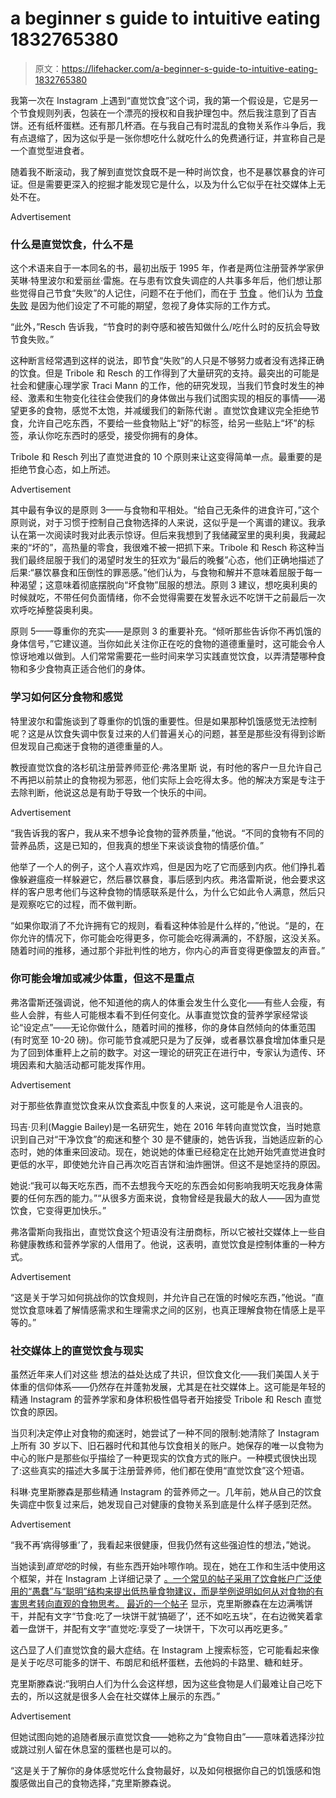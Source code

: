 # a beginner s guide to intuitive eating 1832765380

> 原文：<https://lifehacker.com/a-beginner-s-guide-to-intuitive-eating-1832765380>

我第一次在 Instagram 上遇到“直觉饮食”这个词，我的第一个假设是，它是另一个节食规则列表，包装在一个漂亮的授权和自我护理包中。然后我注意到了百吉饼。还有纸杯蛋糕。还有那几杯酒。在与我自己有时混乱的食物关系作斗争后，我有点退缩了，因为这似乎是一张你想吃什么就吃什么的免费通行证，并宣称自己是一个直觉型进食者。

随着我不断滚动，我了解到直觉饮食既不是一种时尚饮食，也不是暴饮暴食的许可证。但是需要更深入的挖掘才能发现它是什么，以及为什么它似乎在社交媒体上无处不在。

<label class="bxm4mm-13 juykRM">Advertisement</label>

### 什么是直觉饮食，什么不是

这个术语来自于一本同名的书，最初出版于 1995 年，作者是两位注册营养学家伊芙琳·特里波尔和爱丽丝·雷施。在与患有饮食失调症的人共事多年后，他们想让那些觉得自己节食“失败”的人记住，问题不在于他们，而在于 [节食](https://vitals.lifehacker.com/just-how-bad-an-idea-is-the-carnivore-diet-1828260514) 。他们认为 [节食失败](https://lifehacker.com/intermittent-fasting-is-not-a-miracle-weight-loss-tool-1831771614) 是因为他们设定了不可能的期望，忽视了身体实际的工作方式。

“此外，”Resch 告诉我，“节食时的剥夺感和被告知做什么/吃什么时的反抗会导致节食失败。”

这种断言经常遇到这样的说法，即节食“失败”的人只是不够努力或者没有选择正确的饮食。但是 Tribole 和 Resch 的工作得到了大量研究的支持。最突出的可能是社会和健康心理学家 Traci Mann 的工作，他的研究发现，当我们节食时发生的神经、激素和生物变化往往会使我们的身体做出与我们试图实现的相反的事情——渴望更多的食物，感觉不太饱，并减缓我们的新陈代谢 。直觉饮食建议完全拒绝节食，允许自己吃东西，不要给一些食物贴上“好”的标签，给另一些贴上“坏”的标签，承认你吃东西时的感受，接受你拥有的身体。

Tribole 和 Resch 列出了直觉进食的 10 个原则来让这变得简单一点。最重要的是拒绝节食心态，如上所述。

<label class="bxm4mm-13 juykRM">Advertisement</label>

其中最有争议的是原则 3——与食物和平相处。“给自己无条件的进食许可，”这个原则说，对于习惯于控制自己食物选择的人来说，这似乎是一个离谱的建议。我承认在第一次阅读时我对此表示惊讶。但后来我想到了我储藏室里的奥利奥，我藏起来的“坏的”，高热量的零食，我很难不被一把抓下来。Tribole 和 Resch 称这种当我们最终屈服于我们的渴望时发生的狂欢为“最后的晚餐”心态，他们正确地描述了后果:“暴饮暴食和压倒性的罪恶感。”他们认为，与食物和解并不意味着屈服于每一种渴望；这意味着彻底摆脱向“坏食物”屈服的想法。原则 3 建议，想吃奥利奥的时候就吃，不带任何负面情绪，你不会觉得需要在发誓永远不吃饼干之前最后一次欢呼吃掉整袋奥利奥。

原则 5——尊重你的充实——是原则 3 的重要补充。“倾听那些告诉你不再饥饿的身体信号，”它建议道。当你如此关注你正在吃的食物的道德重量时，这可能会令人惊讶地难以做到。人们常常需要花一些时间来学习实践直觉饮食，以弄清楚哪种食物和多少食物真正适合他们的身体。

### 学习如何区分食物和感觉

特里波尔和雷施谈到了尊重你的饥饿的重要性。但是如果那种饥饿感觉无法控制呢？这是从饮食失调中恢复过来的人们普遍关心的问题，甚至是那些没有得到诊断但发现自己痴迷于食物的道德重量的人。

教授直觉饮食的洛杉矶注册营养师亚伦·弗洛里斯 说，有时他的客户一旦允许自己不再把以前禁止的食物视为邪恶，他们实际上会吃得太多。他的解决方案是专注于去除判断，他说这总是有助于导致一个快乐的中间。

<label class="bxm4mm-13 juykRM">Advertisement</label>

“我告诉我的客户，我从来不想争论食物的营养质量，”他说。“不同的食物有不同的营养品质，这是已知的，但我真的想坐下来谈谈食物的情感价值。”

他举了一个人的例子，这个人喜欢炸鸡，但是因为吃了它而感到内疚。他们挣扎着像躲避瘟疫一样躲避它，然后暴饮暴食，事后感到内疚。弗洛雷斯说，他会要求这样的客户思考他们与这种食物的情感联系是什么，为什么它如此令人满意，然后只是观察吃它的过程，而不做判断。

“如果你取消了不允许拥有它的规则，看看这种体验是什么样的，”他说。“是的，在你允许的情况下，你可能会吃得更多，你可能会吃得满满的，不舒服，这没关系。随着时间的推移，通过那个非批判性的地方，你内心的声音变得更像盟友的声音。”

### 你可能会增加或减少体重，但这不是重点

弗洛雷斯还强调说，他不知道他的病人的体重会发生什么变化——有些人会瘦，有些人会胖，有些人可能根本看不到任何变化。从事直觉饮食的营养学家经常谈论“设定点”——无论你做什么，随着时间的推移，你的身体自然倾向的体重范围(有时宽至 10-20 磅)。你可能节食减肥只是为了反弹，或者暴饮暴食增加体重只是为了回到体重秤上之前的数字。对这一理论的研究正在进行中，专家认为遗传、环境因素和大脑活动都可能发挥作用。

<label class="bxm4mm-13 juykRM">Advertisement</label>

对于那些依靠直觉饮食来从饮食紊乱中恢复的人来说，这可能是令人沮丧的。

玛吉·贝利(Maggie Bailey)是一名研究生，她在 2016 年转向直觉饮食，当时她意识到自己对“干净饮食”的痴迷和整个 30 是不健康的，她告诉我，当她适应新的心态时，她的体重来回波动。现在，她说她的体重已经稳定在比她开始凭直觉进食时更低的水平，即使她允许自己再次吃百吉饼和油炸圈饼。但这不是她坚持的原因。

她说:“我可以每天吃东西，而不去想我今天吃的东西会如何影响我明天吃我身体需要的任何东西的能力。”“从很多方面来说，食物曾经是我最大的敌人——因为直觉饮食，它变得更加快乐。”

弗洛雷斯向我指出，直觉饮食这个短语没有注册商标，所以它被社交媒体上一些自称健康教练和营养学家的人借用了。他说，这表明，直觉饮食是控制体重的一种方式。

<label class="bxm4mm-13 juykRM">Advertisement</label>

“这是关于学习如何挑战你的饮食规则，并允许自己在饿的时候吃东西，”他说。“直觉饮食意味着了解情感需求和生理需求之间的区别，也真正理解食物在情感上是平等的。”

### 社交媒体上的直觉饮食与现实

虽然近年来人们对这些 想法的益处达成了共识，但饮食文化——我们美国人关于体重的信仰体系——仍然存在并蓬勃发展，尤其是在社交媒体上。这可能是年轻的精通 Instagram 的营养学家和身体积极性倡导者开始接受 Tribole 和 Resch 直觉饮食的原因。

当贝利决定停止对食物的痴迷时，她尝试了一种不同的限制:她清除了 Instagram 上所有 30 岁以下、旧石器时代和其他与饮食相关的账户。她保存的唯一以食物为中心的账户是那些似乎描绘了一种更现实的饮食方式的账户。一种模式很快出现了:这些真实的描述大多属于注册营养师，他们都在使用“直觉饮食”这个短语。

科琳·克里斯滕森是那些精通 Instagram 的营养师之一。几年前，她从自己的饮食失调症中恢复过来后，她发现自己对健康的食物关系到底是什么样子感到茫然。

<label class="bxm4mm-13 juykRM">Advertisement</label>

“我不再‘病得够重’了，我看起来很健康，但我仍然有这些强迫性的想法，”她说。

当她读到*直觉吃*的时候，有些东西开始咔嚓作响。现在，她在工作和生活中使用这个框架，并在 Instagram 上详细记录了 [。一个常见的帖子采用了饮食帐户广泛使用的“愚蠢”与“聪明”结构来提出低热量食物建议，而是举例说明如何从对食物的有害思考转向直观的食物思考。](https://www.instagram.com/mittendietitian/?hl=en) [最近的一个帖子](https://www.instagram.com/p/BtR1nYQHhRg/) 显示，克里斯滕森在左边满嘴饼干，并配有文字“节食:吃了一块饼干就‘搞砸了’，还不如吃五块”，在右边微笑着拿着一盘饼干，并配有文字“直觉吃:享受了一块饼干，下次可以再吃更多。”

这凸显了人们直觉饮食的最大症结。在 Instagram 上搜索标签，它可能看起来像是关于吃尽可能多的饼干、布朗尼和纸杯蛋糕，去他妈的卡路里、糖和蛀牙。

克里斯滕森说:“我明白人们为什么会这样想，因为这些食物是人们最难让自己吃下去的，所以这就是很多人会在社交媒体上展示的东西。”

<label class="bxm4mm-13 juykRM">Advertisement</label>

但她试图向她的追随者展示直觉饮食——她称之为“食物自由”——意味着选择沙拉或跳过别人留在休息室的蛋糕也是可以的。

“这是关于了解你的身体感觉吃什么食物最好，以及如何根据你自己的饥饿感和饱腹感做出自己的食物选择，”克里斯滕森说。